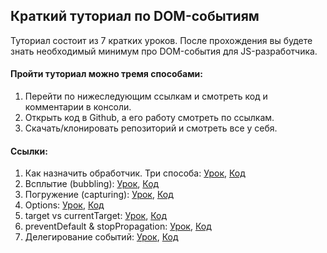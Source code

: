 ## Краткий туториал по DOM-событиям

Туториал состоит из 7 кратких уроков. После прохождения вы будете знать необходимый минимум про DOM-события для JS-разработчика.

#### Пройти туториал можно тремя способами:

1. Перейти по нижеследующим ссылкам и смотреть код и комментарии в консоли.
2. Открыть код в Github, а его работу смотреть по ссылкам.
3. Скачать/клонировать репозиторий и смотреть все у себя.

#### Ссылки:

1. Как назначить обработчик. Три способа: <a href="https://github.com/evgeniyPP/dom-events/blob/master/1-how-to-assign-event.html" target="_blank" rel="noopener noreferrer">Урок</a>, <a href="https://evgeniypp.github.io/dom-events/1-how-to-assign-event.html" target="_blank" rel="noopener noreferrer">Код</a>
2. Всплытие (bubbling): <a href="https://github.com/evgeniyPP/dom-events/blob/master/2-bubbling.html" target="_blank" rel="noopener noreferrer">Урок</a>, <a href="https://evgeniypp.github.io/dom-events/2-bubbling.html" target="_blank" rel="noopener noreferrer">Код</a>
3. Погружение (capturing): <a href="https://github.com/evgeniyPP/dom-events/blob/master/3-capturing.html" target="_blank" rel="noopener noreferrer">Урок</a>, <a href="https://evgeniypp.github.io/dom-events/3-capturing.html" target="_blank" rel="noopener noreferrer">Код</a>
4. Options: <a href="https://github.com/evgeniyPP/dom-events/blob/master/4-options.html" target="_blank" rel="noopener noreferrer">Урок</a>, <a href="https://evgeniypp.github.io/dom-events/4-options.html" target="_blank" rel="noopener noreferrer">Код</a>
5. target vs currentTarget: <a href="https://github.com/evgeniyPP/dom-events/blob/master/5-targetVsCurrentTarget.html" target="_blank" rel="noopener noreferrer">Урок</a>, <a href="https://evgeniypp.github.io/dom-events/5-targetVsCurrentTarget.html" target="_blank" rel="noopener noreferrer">Код</a>
6. preventDefault & stopPropagation: <a href="https://github.com/evgeniyPP/dom-events/blob/master/6-preventDefaultAndStopPropagation.html" target="_blank" rel="noopener noreferrer">Урок</a>, <a href="https://evgeniypp.github.io/dom-events/6-preventDefaultAndStopPropagation.html" target="_blank" rel="noopener noreferrer">Код</a>
7. Делегирование событий: <a href="https://github.com/evgeniyPP/dom-events/blob/master/7-delegation.html" target="_blank" rel="noopener noreferrer">Урок</a>, <a href="https://evgeniypp.github.io/dom-events/7-delegation.html" target="_blank" rel="noopener noreferrer">Код</a>
